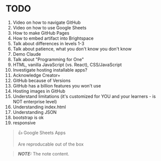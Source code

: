 # TODO

1. Video on how to navigate GitHub
2. Video on how to use Google Sheets
3. How to make GitHub Pages
  1. How to embed artifact into Brightspace
4. Talk about differences in levels 1-3
5. Talk about patience, what you don't know you don't know
6. Demo Claude
7. Talk about "Programming for One"
8. HTML, vanilla JavaScript (vs. React), CSS/JavaScript
9. Investigate hosting installable apps?
10. Acknowledge Creator+
11. GitHub because of Versions
12. GitHub has a billion features you won't use
13. Hosting images in GitHub
14. Understand limitations (it's customized for YOU and your learners - is NOT enterprise level)
15. Understanding index.html
16. Understanding JSON
17. bootstrap is ok
18. responsive


> 👍 Google Sheets Apps
>
> Are reproducable out of the box

> **_NOTE:_**  The note content.

